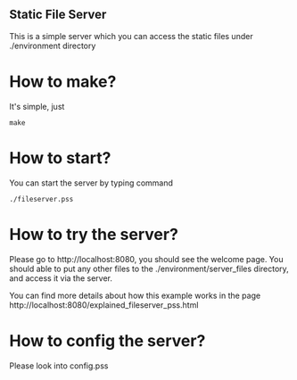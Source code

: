 Static File Server
---

This is a simple server which you can access the static files under ./environment directory

# How to make?
It's simple, just 

	make

# How to start?
You can start the server by typing command

	./fileserver.pss

# How to try the server?
Please go to http://localhost:8080, you should see the welcome page. You should able to
put any other files to the ./environment/server_files directory, and access it via the 
server. 

You can find more details about how this example works in the page 
http://localhost:8080/explained_fileserver_pss.html

# How to config the server?
Please look into config.pss
